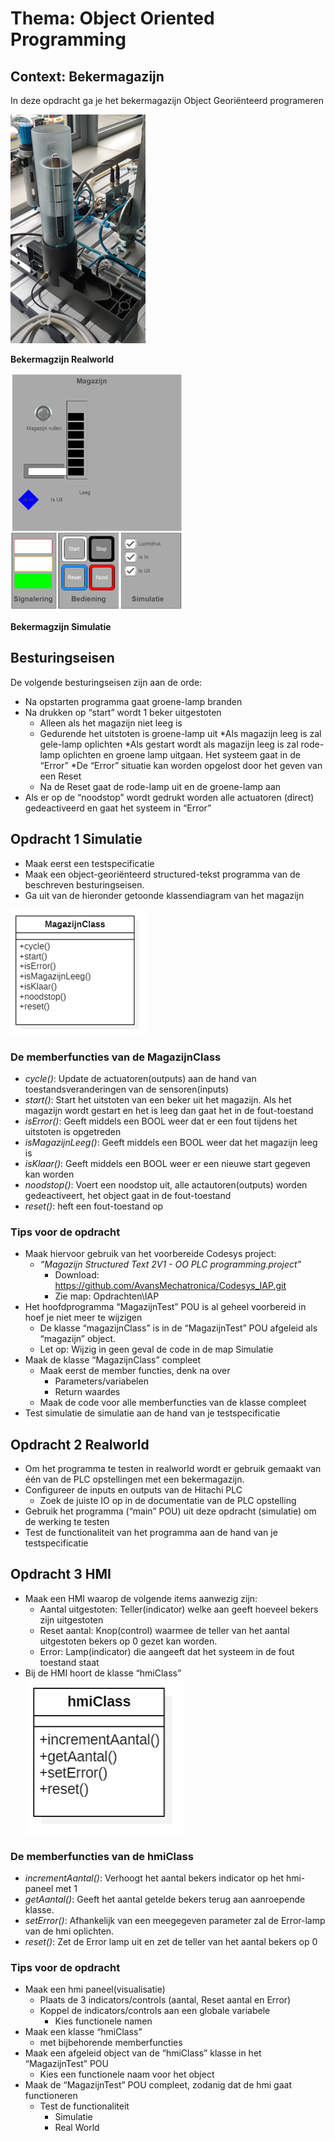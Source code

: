 # Thema: Object Oriented Programming
## Context: Bekermagazijn

In deze opdracht ga je het bekermagazijn Object Georiënteerd programeren

![image](../images/beker_magazijn_real_world.png)

**Bekermagzijn Realworld**

![image](../images/beker_magazijn_sumulatie.png)

**Bekermagzijn Simulatie**

## Besturingseisen
De volgende besturingseisen zijn aan de orde:
* Na opstarten programma gaat groene-lamp branden
* Na drukken op “start” wordt 1 beker uitgestoten
    * Alleen als het magazijn niet leeg is
    * Gedurende het uitstoten is groene-lamp uit
*Als magazijn leeg is zal gele-lamp oplichten
*Als gestart wordt als magazijn leeg is zal rode-lamp oplichten en groene lamp uitgaan. Het systeem gaat in  de “Error”
*De “Error” situatie kan worden opgelost door het geven van een Reset
    * Na de Reset gaat de rode-lamp uit en de groene-lamp aan
* Als er op de “noodstop” wordt gedrukt worden alle actuatoren (direct) gedeactiveerd en gaat het systeem in “Error”

## Opdracht 1 Simulatie
* Maak eerst een testspecificatie
* Maak een object-georiënteerd structured-tekst programma van de beschreven besturingseisen.
* Ga uit van de hieronder getoonde klassendiagram van het magazijn

![image](../images/klasse_diagram_1.png)

### De memberfuncties van de MagazijnClass
* *cycle()*: Update de actuatoren(outputs) aan de hand van toestandsveranderingen van de sensoren(inputs)
* *start()*: Start het uitstoten van een beker uit het magazijn. Als het magazijn wordt gestart en het is leeg dan gaat het in de fout-toestand
* *isError()*: Geeft middels een BOOL weer dat er een fout tijdens het uitstoten is opgetreden
* *isMagazijnLeeg()*: Geeft middels een BOOL weer dat het magazijn leeg is
* *isKlaar()*: Geeft middels een BOOL weer er een nieuwe start gegeven kan worden
* *noodstop()*: Voert een noodstop uit, alle actautoren(outputs) worden gedeactiveert, het object gaat in de fout-toestand
* *reset()*: heft een fout-toestand op

### Tips voor de opdracht
* Maak hiervoor gebruik van het voorbereide Codesys project:
    * *“Magazijn Structured Text 2V1 - OO PLC programming.project”*
        * Download: https://github.com/AvansMechatronica/Codesys_IAP.git
        * Zie map: Opdrachten\IAP
* Het hoofdprogramma “MagazijnTest” POU is al geheel voorbereid in hoef je niet meer te wijzigen
    * De klasse “magazijnClass” is in de “MagazijnTest” POU afgeleid als “magazijn” object.
    * Let op: Wijzig in geen geval de code in de map Simulatie
* Maak de klasse “MagazijnClass” compleet
    * Maak eerst de member functies, denk na over
        * Parameters/variabelen
        * Return waardes
    * Maak de code voor alle memberfuncties van de klasse compleet
* Test simulatie de simulatie aan de hand van je testspecificatie

## Opdracht 2 Realworld
* Om het programma te testen in realworld wordt er gebruik gemaakt van één van de PLC opstellingen met een bekermagazijn.
* Configureer de inputs en outputs van de Hitachi PLC
    * Zoek de juiste IO op in de documentatie van de PLC opstelling
* Gebruik het programma (“main” POU) uit deze opdracht (simulatie) om de werking te testen
* Test de functionaliteit van het programma aan de hand van je testspecificatie

## Opdracht 3 HMI
* Maak een HMI waarop de volgende items aanwezig zijn:
    * Aantal uitgestoten: Teller(indicator) welke aan geeft hoeveel bekers zijn uitgestoten
    * Reset aantal: Knop(control) waarmee de teller van het aantal uitgestoten bekers op 0 gezet kan worden.
    * Error: Lamp(indicator) die aangeeft dat het systeem in de fout toestand staat
* Bij de HMI hoort de klasse “hmiClass”
![image](../images/klasse_diagram_2.png)

### De memberfuncties van de hmiClass
* *incrementAantal()*: Verhoogt het aantal bekers indicator op het hmi-paneel met 1
* *getAantal()*: Geeft het aantal getelde bekers terug aan aanroepende klasse.
* *setError()*: Afhankelijk van een meegegeven parameter zal de Error-lamp van de hmi oplichten.
* *reset()*: Zet de Error lamp uit en zet de teller van het aantal bekers op 0

### Tips voor de opdracht
* Maak een hmi paneel(visualisatie)
    * Plaats de 3 indicators/controls (aantal, Reset aantal en Error)
    * Koppel de indicators/controls aan een globale variabele
        * Kies functionele namen
* Maak een klasse “hmiClass” 
    * met bijbehorende memberfuncties
* Maak een afgeleid object van de “hmiClass” klasse in het “MagazijnTest” POU
    * Kies een functionele naam voor het object
* Maak de “MagazijnTest” POU compleet, zodanig dat de hmi gaat functioneren
    * Test de functionaliteit
        * Simulatie
        * Real World


